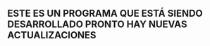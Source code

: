 <html>
  <dev>
    <h2>ESTE ES UN PROGRAMA QUE ESTÁ SIENDO DESARROLLADO PRONTO HAY NUEVAS ACTUALIZACIONES</h2>
  </dev>
</html>
